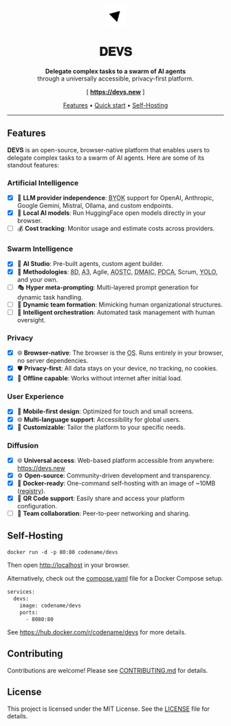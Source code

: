 <div align="center">

[<img src="./public/favicon.svg" width="48" alt="DEVS Logo" />](https://devs.new)

# <span title='DEVS, from Latin "Deus"'>𝐃𝐄𝐕𝐒</span>

**Delegate complex tasks to a swarm of AI agents**
<br />
through a universally accessible, privacy-first platform.

[ **<https://devs.new>** ]

[Features](#features) • [Quick start](#self-hosting) • [Self-Hosting](#self-hosting)

---

</div>

## Features

<span title='DEVS, from Latin "Deus"'>𝐃𝐄𝐕𝐒</span> is an open-source, browser-native platform that enables users to delegate complex tasks to a swarm of AI agents. Here are some of its standout features:

### Artificial Intelligence

- [x] 🤖 **LLM provider independence**: <abbr title="Bring Your Own Key">BYOK</abbr> support for OpenAI, Anthropic, Google Gemini, Mistral, Ollama, and custom endpoints.
- [x] 🧠 **Local AI models**: Run HuggingFace open models directly in your browser.
- [ ] 💰 **Cost tracking**: Monitor usage and estimate costs across providers.

### Swarm Intelligence

- [x] 🤖 **AI Studio**: Pre-built agents, custom agent builder.
- [x] 📝 **Methodologies**: <abbr title="8 Disciplines">8D</abbr>, <abbr title="A3 Problem Solving">A3</abbr>, Agile, <abbr title="Analysis, Objectives, Strategies, Tactics, Control">AOSTC</abbr>, <abbr title="Define, Measure, Analyze, Improve, Control">DMAIC</abbr>, <abbr title="Plan-Do-Check-Act">PDCA</abbr>, Scrum, <abbr title="You Only Live Once">YOLO</abbr>, and your own.
- [ ] 🎭 **Hyper meta-prompting**: Multi-layered prompt generation for dynamic task handling.
- [ ] 👥 **Dynamic team formation**: Mimicking human organizational structures.
- [ ] 🎯 **Intelligent orchestration**: Automated task management with human oversight.

### Privacy

- [x] 🌐 **Browser-native**: The browser is the <abbr title="Operating System">OS</abbr>. Runs entirely in your browser, no server dependencies.
- [x] 🛡️ **Privacy-first**: All data stays on your device, no tracking, no cookies.
- [x] 🥷 **Offline capable**: Works without internet after initial load.

### User Experience

- [x] 📱 **Mobile-first design**: Optimized for touch and small screens.
- [x] 🌐 **Multi-language support**: Accessibility for global users.
- [x] 💄 **Customizable**: Tailor the platform to your specific needs.

### Diffusion

- [x] 🌐 **Universal access**: Web-based platform accessible from anywhere: <https://devs.new>
- [x] ⚙️ **Open-source**: Community-driven development and transparency.
- [x] 🐳 **Docker-ready**: One-command self-hosting with an image of ~10MB ([registry](https://hub.docker.com/r/codename/devs)).
- [x] 📱 **QR Code support**: Easily share and access your platform configuration.
- [ ] 🤝 **Team collaboration**: Peer-to-peer networking and sharing.

## Self-Hosting

```shell
docker run -d -p 80:80 codename/devs
```

Then open <http://localhost> in your browser.

Alternatively, check out the [compose.yaml](compose.yaml) file for a Docker Compose setup.

```docker
services:
  devs:
    image: codename/devs
    ports:
      - 8080:80
```

See <https://hub.docker.com/r/codename/devs> for more details.

## Contributing

Contributions are welcome! Please see [CONTRIBUTING.md](CONTRIBUTING.md) for details.

## License

This project is licensed under the MIT License. See the [LICENSE](LICENSE) file for details.

